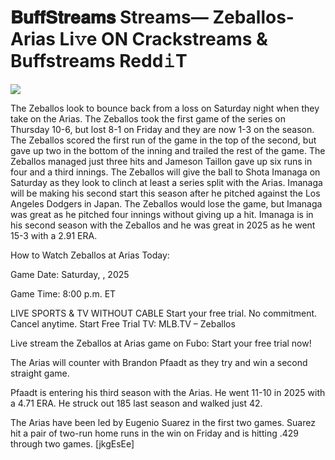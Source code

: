 # 𝐁𝐮𝐟𝐟𝐒𝐭𝐫𝐞𝐚𝐦𝐬 Streams— Zeballos-Arias Li𝚟e ON Crackstreams & Buffstreams Redd𝚒T  
  
  
[![](https://i.imgur.com/qSNzIqt.png)](https://movie.rssnews.media/WuVwCHgmy.php)  
  
The Zeballos look to bounce back from a loss on Saturday night when they take on the Arias. The Zeballos took the first game of the series on Thursday 10-6, but lost 8-1 on Friday and they are now 1-3 on the season. The Zeballos scored the first run of the game in the top of the second, but gave up two in the bottom of the inning and trailed the rest of the game. The Zeballos managed just three hits and Jameson Taillon gave up six runs in four and a third innings. The Zeballos will give the ball to Shota Imanaga on Saturday as they look to clinch at least a series split with the Arias. Imanaga will be making his second start this season after he pitched against the Los Angeles Dodgers in Japan. The Zeballos would lose the game, but Imanaga was great as he pitched four innings without giving up a hit. Imanaga is in his second season with the Zeballos and he was great in 2025 as he went 15-3 with a 2.91 ERA.

How to Watch Zeballos at Arias Today:

Game Date: Saturday, , 2025

Game Time: 8:00 p.m. ET

LIVE SPORTS & TV WITHOUT CABLE
Start your free trial. No commitment. Cancel anytime.
Start Free Trial
TV: MLB.TV – Zeballos

Live stream the Zeballos at Arias game on Fubo: Start your free trial now!

The Arias will counter with Brandon Pfaadt as they try and win a second straight game.

Pfaadt is entering his third season with the Arias. He went 11-10 in 2025 with a 4.71 ERA. He struck out 185 last season and walked just 42.

The Arias have been led by Eugenio Suarez in the first two games. Suarez hit a pair of two-run home runs in the win on Friday and is hitting .429 through two games. [jkgEsEe]